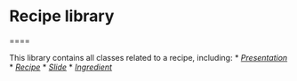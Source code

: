 # Recipe library
====

This library contains all classes related to a recipe, including:
	* *[Presentation](//jackoro.github.io/SWEngAndroidApp/app/src/main/java/com/group3/recipe/Ingredient.java)*
	* *[Recipe](//jackoro.github.io/SWEngAndroidApp/app/src/main/java/com/group3/recipe/Recipe.java)*
	* *[Slide](//jackoro.github.io/SWEngAndroidApp/app/src/main/java/com/group3/recipe/Slide.java)*
	* *[Ingredient](Ingredient.java)*

